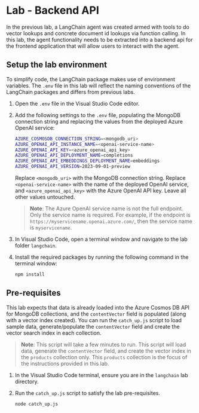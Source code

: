 # Lab - Backend API

In the previous lab, a LangChain agent was created armed with tools to do vector lookups and concrete document id lookups via function calling. In this lab, the agent functionality needs to be extracted into a backend api for the frontend application that will allow users to interact with the agent.

## Setup the lab environment

To simplify code, the LangChain package makes use of environment variables. The `.env` file in this lab will reflect the naming conventions of the LangChain packages and differs from previous labs.

1. Open the `.env` file in the Visual Studio Code editor.

2. Add the following settings to the `.env` file, populating the MongoDB connection string and replacing the values from the deployed Azure OpenAI service:

    ```bash
    AZURE_COSMOSDB_CONNECTION_STRING=<mongodb_uri>
    AZURE_OPENAI_API_INSTANCE_NAME=<openai-service-name>
    AZURE_OPENAI_API_KEY=<azure_openai_api_key>
    AZURE_OPENAI_API_DEPLOYMENT_NAME=completions
    AZURE_OPENAI_API_EMBEDDINGS_DEPLOYMENT_NAME=embeddings
    AZURE_OPENAI_API_VERSION=2023-09-01-preview
    ```

    Replace `<mongodb_uri>` with the MongoDB connection string. Replace `<openai-service-name>` with the name of the deployed OpenAI service, and `<azure_openai_api_key>` with the Azure OpenAI API key. Leave all other values untouched.

    >**Note**: The Azure OpenAI service name is not the full endpoint. Only the service name is required. For example, if the endpoint is `https://myservicename.openai.azure.com/`, then the service name is `myservicename`.

3. In Visual Studio Code, open a terminal window and navigate to the lab folder `langchain`.

4. Install the required packages by running the following command in the terminal window:

    ```bash
    npm install
    ```

## Pre-requisites

This lab expects that data is already loaded into the Azure Cosmos DB API for MongoDB collections, and the `contentVector` field is populated (along with a vector index created). You can run the `catch_up.js` script to load sample data, generate/populate the `contentVector` field and create the vector search index in each collection.

>**Note**: This script will take a few minutes to run. This script will load data, generate the `contentVector` field, and create the vector index in the `products` collection only. This `products` collection is the focus of the instructions provided in this lab.

1. In the Visual Studio Code terminal, ensure you are in the `langchain` lab directory.

2. Run the `catch_up.js` script to satisfy the lab pre-requisites.

    ```bash
    node catch_up.js
    ```
